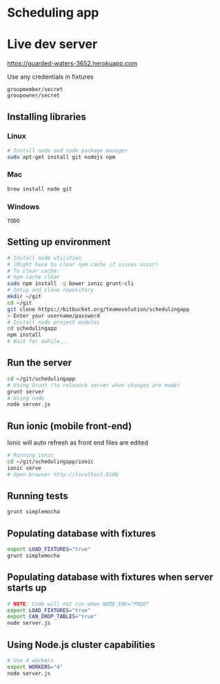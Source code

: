 # Scheduling app

# Live dev server
https://guarded-waters-3652.herokuapp.com

Use any credentials in fixtures

```
groupmember/secret
groupowner/secret
```

## Installing libraries

### Linux
```bash
# Install node and node package manager
sudo apt-get install git nodejs npm
```

### Mac
```bash
brew install node git
```

### Windows
```
TODO
```

## Setting up environment
```bash
# Install node utilities
# (Might have to clear npm cache if issues occur)
# To clear cache:
# npm cache clear
sudo npm install -g bower ionic grunt-cli
# Setup and clone repository
mkdir ~/git
cd ~/git
git clone https://bitbucket.org/teamevolution/schedulingapp
> Enter your username/password
# Install node project modules
cd schedulingapp
npm install
# Wait for awhile...
```

## Run the server



```bash
cd ~/git/schedulingapp
# Using Grunt (to relaunch server when changes are made)
grunt server
# Using node
node server.js
```

## Run ionic (mobile front-end)

Ionic will auto refresh as front end files are edited

```bash
# Running ionic
cd ~/git/schedulingapp/ionic
ionic serve
# Open browser http://localhost:8100
```

## Running tests
```bash
grunt simplemocha
```

## Populating database with fixtures
```bash
export LOAD_FIXTURES="true"
grunt simplemocha
```

## Populating database with fixtures when server starts up
```bash
# NOTE: Code will not run when NODE_ENV="PROD"
export LOAD_FIXTURES="true"
export CAN_DROP_TABLES="true"
node server.js
```

## Using Node.js cluster capabilities
```bash
# Use 4 workers
export WORKERS="4"
node server.js
```
